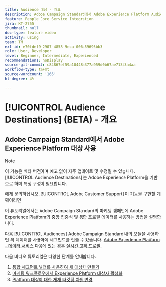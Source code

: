 ```yaml
---
title: Audience 대상 - 개요
description: Adobe Campaign Standard에서 Adobe Experience Platform Audiences를 사용하는 방법 알아보기
feature: People Core Service Integration
jira: KT-2755
thumbnail: null
doc-type: feature video
activity: using
team: TM
exl-id: e70fdef9-2907-4858-9eca-006c59695bb3
role: User, Developer
level: Beginner, Intermediate, Experienced
recommendations: noDisplay
source-git-commit: c84867ef59a10448a377a959d0b67ae71343a4aa
workflow-type: tm+mt
source-wordcount: '165'
ht-degree: 4%

---
```


# [!UICONTROL Audience Destinations] (BETA) - 개요

## Adobe Campaign Standard에서 Adobe Experience Platform 대상 사용

>[!NOTE]
>
>이 기능은 베타 버전이며 예고 없이 자주 업데이트 및 수정될 수 있습니다. [!UICONTROL Audience Destinations] 는 Adobe Experience Platform을 기반으로 하며 특정 구성이 필요합니다.
>
>에게 문의하십시오. [!UICONTROL Adobe Customer Support] 이 기능을 구현할 계획이라면
>

이 튜토리얼에서는 Adobe Campaign Standard의 마케팅 캠페인에 Adobe Experience Platform의 중앙 집중식 및 통합 프로필 데이터를 사용하는 방법을 설명합니다.

다음 [!UICONTROL Audiences] Adobe Campaign Standard 내의 모듈을 사용하면 의 데이터를 사용하여 세그먼트를 만들 수 있습니다. [Adobe Experience Platform - 데이터 서비스](https://www.adobe.io/apis/experienceplatform/home/services.html) 다음에 있는 경우 [실시간 고객 프로필](https://experienceleague.adobe.com/docs/platform-learn/tutorials/profiles/understanding-the-real-time-customer-profile.html?lang=en).

다음 비디오 튜토리얼은 다양한 단계를 안내합니다.

1. [통합 세그먼트 빌더를 사용하여 새 대상자 만들기](/help/profiles-and-audiences/audience-destinations/creating-audiences-using-segment-builder.md)
2. [마케팅 워크플로우에서 Experience Platform 대상자 활성화](/help/profiles-and-audiences/audience-destinations/activating-aep-audiences.md)
3. [Platform 대상에 대한 게재 타깃팅 차원 변경](/help/profiles-and-audiences/audience-destinations/changing-targeting-dimension.md)
